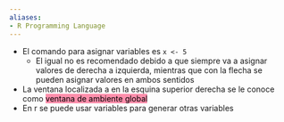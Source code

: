 ```yaml
---
aliases:
- R Programming Language
---
```

- El comando para asignar variables es `x <- 5` 
	- El igual no es recomendado debido a que siempre va a asignar valores de derecha a izquierda, mientras que con la flecha se pueden asignar valores en ambos sentidos 
- La ventana localizada a en la esquina superior derecha se le conoce como <mark style="background: #FF5582A6;">ventana de ambiente global</mark>
- En r se puede usar variables para generar otras variables 